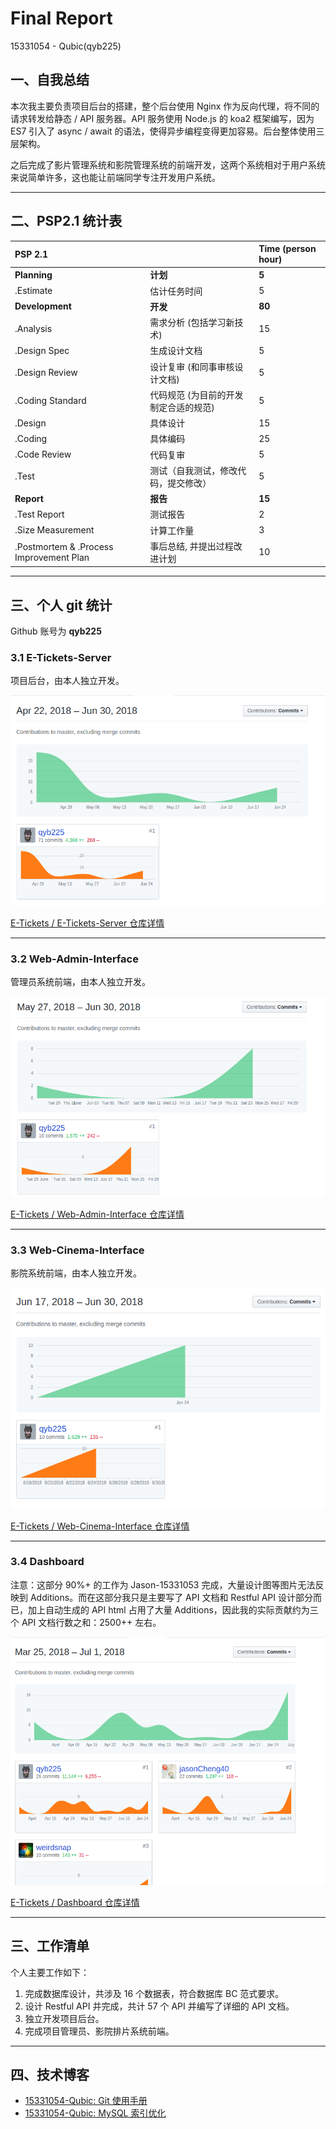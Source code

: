 # Final Report

15331054 - Qubic(qyb225)

## 一、自我总结

本次我主要负责项目后台的搭建，整个后台使用 Nginx 作为反向代理，将不同的请求转发给静态 / API 服务器。API 服务使用 Node.js 的 koa2 框架编写，因为 ES7 引入了 async / await 的语法，使得异步编程变得更加容易。后台整体使用三层架构。

之后完成了影片管理系统和影院管理系统的前端开发，这两个系统相对于用户系统来说简单许多，这也能让前端同学专注开发用户系统。

---

## 二、PSP2.1 统计表

| PSP 2.1 | | Time (person hour) |
|:---|:---|:---|
| **Planning** | **计划** | **5** |
| .Estimate | 估计任务时间 | 5 |
| **Development** | **开发** | **80** |
| .Analysis | 需求分析 (包括学习新技术) | 15 |
| .Design Spec | 生成设计文档 | 5 |
| .Design Review | 设计复审 (和同事审核设计文档) | 5 |
| .Coding Standard | 代码规范 (为目前的开发制定合适的规范) | 5 |
| .Design | 具体设计 | 15 |
| .Coding | 具体编码 | 25 |
| .Code Review | 代码复审 | 5 |
| .Test | 测试（自我测试，修改代码，提交修改） | 5 |
| **Report** | **报告** | **15** |
| .Test Report | 测试报告 | 2 |
| .Size Measurement | 计算工作量 | 3 |
| .Postmortem & .Process Improvement Plan | 事后总结, 并提出过程改进计划 | 10 |

---

## 三、个人 git 统计

Github 账号为 **qyb225**

### 3.1 E-Tickets-Server

项目后台，由本人独立开发。

![server-contribute](../../demo/image/final_report/qubic/server-contribute.bmp)

[E-Tickets / E-Tickets-Server 仓库详情](https://github.com/E-Tickets/E-Tickets-Server)

---

### 3.2 Web-Admin-Interface

管理员系统前端，由本人独立开发。

![web-admin-contribute](../../demo/image/final_report/qubic/web-admin-contribute.bmp)

[E-Tickets / Web-Admin-Interface 仓库详情](https://github.com/E-Tickets/Web-Admin-Interface)

---

### 3.3 Web-Cinema-Interface

影院系统前端，由本人独立开发。

![web-cinema-contribute](../../demo/image/final_report/qubic/web-cinema-contribute.bmp)

[E-Tickets / Web-Cinema-Interface 仓库详情](https://github.com/E-Tickets/Web-Cinema-Interface)

---

### 3.4 Dashboard

注意：这部分 90%+ 的工作为 Jason-15331053 完成，大量设计图等图片无法反映到 Additions。而在这部分我只是主要写了 API 文档和 Restful API 设计部分而已，加上自动生成的 API html 占用了大量 Additions，因此我的实际贡献约为三个 API 文档行数之和：2500++ 左右。

![dashboard-contribute](../../demo/image/final_report/qubic/dashboard-contribute.bmp)

[E-Tickets / Dashboard 仓库详情](https://github.com/E-Tickets/Dashboard)

---

## 三、工作清单

个人主要工作如下：

1. 完成数据库设计，共涉及 16 个数据表，符合数据库 BC 范式要求。
2. 设计 Restful API 并完成，共计 57 个 API 并编写了详细的 API 文档。
3. 独立开发项目后台。
4. 完成项目管理员、影院排片系统前端。

---

## 四、技术博客

* [15331054-Qubic: Git 使用手册](https://qyb225.github.io/git/branch)
* [15331054-Qubic: MySQL 索引优化](https://qyb225.github.io/mysql/index)

